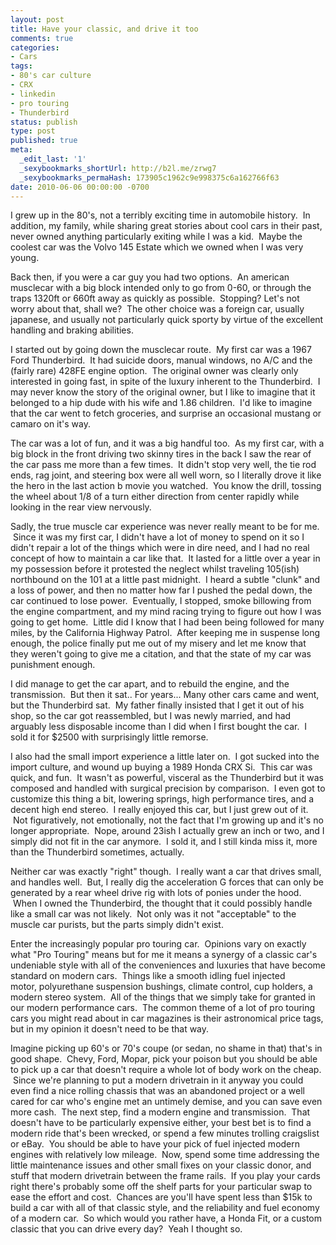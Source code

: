 ```yaml
---
layout: post
title: Have your classic, and drive it too
comments: true
categories:
- Cars
tags:
- 80's car culture
- CRX
- linkedin
- pro touring
- Thunderbird
status: publish
type: post
published: true
meta:
  _edit_last: '1'
  _sexybookmarks_shortUrl: http://b2l.me/zrwg7
  _sexybookmarks_permaHash: 173905c1962c9e998375c6a162766f63
date: 2010-06-06 00:00:00 -0700
---
```

I grew up in the 80's, not a terribly exciting time in automobile history.  In addition, my family, while sharing great stories about cool cars in their past, never owned anything particularly exiting while I was a kid.  Maybe the coolest car was the Volvo 145 Estate which we owned when I was very young.

Back then, if you were a car guy you had two options.  An american musclecar with a big block intended only to go from 0-60, or through the traps 1320ft or 660ft away as quickly as possible.  Stopping? Let's not worry about that, shall we?  The other choice was a foreign car, usually japanese, and usually not particularly quick sporty by virtue of the excellent handling and braking abilities.

I started out by going down the musclecar route.  My first car was a 1967 Ford Thunderbird.  It had suicide doors, manual windows, no A/C and the (fairly rare) 428FE engine option.  The original owner was clearly only interested in going fast, in spite of the luxury inherent to the Thunderbird.  I may never know the story of the original owner, but I like to imagine that it belonged to a hip dude with his wife and 1.86 children.  I'd like to imagine that the car went to fetch groceries, and surprise an occasional mustang or camaro on it's way.

The car was a lot of fun, and it was a big handful too.  As my first car, with a big block in the front driving two skinny tires in the back I saw the rear of the car pass me more than a few times.  It didn't stop very well, the tie rod ends, rag joint, and steering box were all well worn, so I literally drove it like the hero in the last action b movie you watched.  You know the drill, tossing the wheel about 1/8 of a turn either direction from center rapidly while looking in the rear view nervously.

Sadly, the true muscle car experience was never really meant to be for me.  Since it was my first car, I didn't have a lot of money to spend on it so I didn't repair a lot of the things which were in dire need, and I had no real concept of how to maintain a car like that.  It lasted for a little over a year in my possession before it protested the neglect whilst traveling 105(ish) northbound on the 101 at a little past midnight.  I heard a subtle "clunk" and a loss of power, and then no matter how far I pushed the pedal down, the car continued to lose power.  Eventually, I stopped, smoke billowing from the engine compartment, and my mind racing trying to figure out how I was going to get home.  Little did I know that I had been being followed for many miles, by the California Highway Patrol.  After keeping me in suspense long enough, the police finally put me out of my misery and let me know that they weren't going to give me a citation, and that the state of my car was punishment enough.

I did manage to get the car apart, and to rebuild the engine, and the transmission.  But then it sat.. For years... Many other cars came and went, but the Thunderbird sat.  My father finally insisted that I get it out of his shop, so the car got reassembled, but I was newly married, and had arguably less disposable income than I did when I first bought the car.  I sold it for $2500 with surprisingly little remorse.

I also had the small import experience a little later on.  I got sucked into the import culture, and wound up buying a 1989 Honda CRX Si.  This car was quick, and fun.  It wasn't as powerful, visceral as the Thunderbird but it was composed and handled with surgical precision by comparison.  I even got to customize this thing a bit, lowering springs, high performance tires, and a decent high end stereo.  I really enjoyed this car, but I just grew out of it.  Not figuratively, not emotionally, not the fact that I'm growing up and it's no longer appropriate.  Nope, around 23ish I actually grew an inch or two, and I simply did not fit in the car anymore.  I sold it, and I still kinda miss it, more than the Thunderbird sometimes, actually.

Neither car was exactly "right" though.  I really want a car that drives small, and handles well.  But, I really dig the acceleration G forces that can only be generated by a rear wheel drive rig with lots of ponies under the hood.  When I owned the Thunderbird, the thought that it could possibly handle like a small car was not likely.  Not only was it not "acceptable" to the muscle car purists, but the parts simply didn't exist.

Enter the increasingly popular pro touring car.  Opinions vary on exactly what "Pro Touring" means but for me it means a synergy of a classic car's undeniable style with all of the conveniences and luxuries that have become standard on modern cars.  Things like a smooth idling fuel injected motor, polyurethane suspension bushings, climate control, cup holders, a modern stereo system.  All of the things that we simply take for granted in our modern performance cars.  The common theme of a lot of pro touring cars you might read about in car magazines is their astronomical price tags, but in my opinion it doesn't need to be that way.

Imagine picking up 60's or 70's coupe (or sedan, no shame in that) that's in good shape.  Chevy, Ford, Mopar, pick your poison but you should be able to pick up a car that doesn't require a whole lot of body work on the cheap.  Since we're planning to put a modern drivetrain in it anyway you could even find a nice rolling chassis that was an abandoned project or a well cared for car who's engine met an untimely demise, and you can save even more cash.  The next step, find a modern engine and transmission.  That doesn't have to be particularly expensive either, your best bet is to find a modern ride that's been wrecked, or spend a few minutes trolling craigslist or eBay.  You should be able to have your pick of fuel injected modern engines with relatively low mileage.  Now, spend some time addressing the little maintenance issues and other small fixes on your classic donor, and stuff that modern drivetrain between the frame rails.  If you play your cards right there's probably some off the shelf parts for your particular swap to ease the effort and cost.  Chances are you'll have spent less than $15k to build a car with all of that classic style, and the reliability and fuel economy of a modern car.  So which would you rather have, a Honda Fit, or a custom classic that you can drive every day?  Yeah I thought so.
